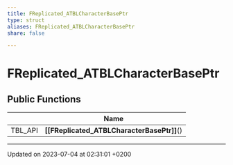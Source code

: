 ```yaml
---
title: FReplicated_ATBLCharacterBasePtr
type: struct
aliases: FReplicated_ATBLCharacterBasePtr
share: false

---
```


# FReplicated_ATBLCharacterBasePtr





## Public Functions

|                | Name           |
| -------------- | -------------- |
| TBL_API | **[[FReplicated_ATBLCharacterBasePtr]]**() |

-------------------------------

Updated on 2023-07-04 at 02:31:01 +0200